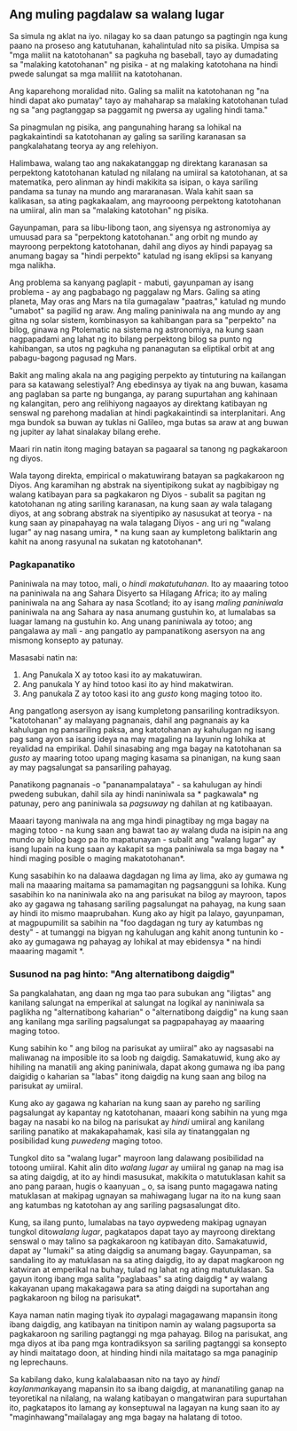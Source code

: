 ## Ang muling pagdalaw sa walang lugar

Sa simula ng aklat na iyo. nilagay ko sa daan patungo sa pagtingin nga kung paano na proseso ang katutuhanan, kahalintulad nito sa pisika. Umpisa sa "mga maliit na katotohanan" sa pagkuha ng baseball, tayo ay dumadating sa "malaking katotohanan" ng pisika - at ng malaking katotohana na hindi pwede salungat sa mga maliliit na katotohanan.

Ang kaparehong moralidad nito. Galing sa maliit na katotohanan ng "na hindi dapat ako pumatay" tayo ay mahaharap sa malaking katotohanan tulad ng sa "ang pagtanggap sa paggamit ng pwersa ay ugaling hindi tama."

Sa pinagmulan ng pisika, ang pangunahing harang sa lohikal na pagkakaintindi sa katotohanan ay galing sa sariling karanasan sa pangkalahatang teorya ay ang relehiyon.

Halimbawa, walang tao ang nakakatanggap ng direktang karanasan sa perpektong katotohanan katulad ng nilalang na umiiral sa katotohanan, at sa matematika, pero alinman ay hindi makikita sa isipan, o kaya sariling pandama sa tunay na mundo ang mararanasan. Wala kahit saan sa kalikasan, sa ating pagkakaalam, ang mayrooong perpektong katotohanan na umiiral, alin man sa "malaking katotohan" ng pisika.

Gayunpaman, para sa libu-libong taon, ang siyensya ng astronomiya ay umuusad para sa "perpektong katotohanan." ang orbit ng mundo ay mayroong perpektong katotohanan, dahil ang diyos ay hindi papayag sa anumang bagay sa "hindi perpekto" katulad ng isang eklipsi sa kanyang mga nalikha.

Ang problema sa kanyang paglapit - mabuti, gayunpaman ay isang problema - ay ang pagbabago ng paggalaw ng Mars. Galing sa ating planeta, May oras ang Mars na tila gumagalaw "paatras," katulad ng mundo "umabot" sa pagilid ng araw. Ang maling paniniwala na ang mundo ay ang gitna ng solar sistem, kombinasyon sa kahibangan para sa "perpekto" na bilog, ginawa ng Ptolematic na sistema ng astronomiya, na kung saan nagpapadami ang lahat ng ito bilang perpektong bilog sa punto ng kahibangan, sa utos ng pagkuha ng pananagutan sa eliptikal orbit at ang pabagu-bagong pagusad ng Mars.

Bakit ang maling akala na ang pagiging perpekto ay tintuturing na kailangan para sa katawang selestiyal? Ang ebedinsya ay tiyak na ang buwan, kasama ang paglaban sa parte ng bunganga, ay parang supurtahan ang kahinaan ng kalangitan, pero ang relihiyong nagaayos ay direktang katibayan ng senswal ng parehong madalian at hindi pagkakaintindi sa interplanitari. Ang mga bundok sa buwan ay tuklas ni Galileo, mga butas sa araw at ang buwan ng jupiter ay lahat sinalakay bilang erehe.

Maari rin natin itong maging batayan sa pagaaral sa tanong ng pagkakaroon ng diyos.

Wala tayong direkta, empirical o makatuwirang batayan sa pagkakaroon ng Diyos. Ang karamihan ng abstrak na siyentipikong sukat ay nagbibigay ng walang katibayan para sa pagkakaron ng Diyos - subalit sa pagitan ng katotohanan ng ating sariling karanasan, na kung saan ay wala talagang diyos, at ang sobrang abstrak na siyentipiko ay nasusukat at teorya - na kung saan ay pinapahayag na wala talagang Diyos - ang uri ng "walang lugar" ay nag nasang umira, * na kung saan ay kumpletong baliktarin ang kahit na anong rasyunal na sukatan ng katotohanan*.

### Pagkapanatiko

Paniniwala na may totoo, mali, o *hindi makatutuhanan*. Ito ay maaaring totoo na paniniwala na ang Sahara Disyerto sa Hilagang Africa; ito ay maling paniniwala na ang Sahara ay nasa Scotland; ito ay isang *maling paniniwala* paniniwala na ang Sahara ay nasa anumang gustuhin ko, at lumalabas sa luagar lamang na gustuhin ko. Ang unang paniniwala ay totoo; ang pangalawa ay mali - ang pangatlo ay pampanatikong asersyon na ang mismong konsepto ay patunay.

Masasabi natin na:

1. Ang Panukala X ay totoo kasi ito ay makatuwiran.
2. Ang panukala Y ay hind totoo kasi ito ay hind makatwiran.
3. Ang panukala Z ay totoo kasi ito ang *gusto* kong maging totoo ito.

Ang pangatlong asersyon ay isang kumpletong pansariling kontradiksyon. "katotohanan" ay malayang pagnanais, dahil ang pagnanais ay ka kahulugan ng pansariling paksa, ang katotohanan ay kahulugan ng isang pag sang ayon sa isang ideya na may magaling na layunin ng lohika at reyalidad na empirikal. Dahil sinasabing ang mga bagay na katotohanan sa *gusto* ay maaring totoo upang maging kasama sa pinanigan, na kung saan ay may pagsalungat sa pansariling pahayag.

Panatikong pagnanais -o "pananampalataya" - sa kahulugan ay hindi pwedeng subukan, dahil sila ay hindi naniniwala sa * pagkawala* ng patunay, pero ang paniniwala sa *pagsuway* ng dahilan at ng katibaayan.

Maaari tayong maniwala na ang mga hindi pinagtibay ng mga bagay na maging totoo - na kung saan ang bawat tao ay walang duda na isipin na ang mundo ay bilog bago pa ito mapatunayan - subalit ang "walang lugar" ay isang lupain na kung saan ay kakapit sa mga paniniwala sa mga bagay na * hindi maging posible o maging makatotohanan*.

Kung sasabihin ko na dalaawa dagdagan ng lima ay lima, ako ay gumawa ng mali na maaaring maitama sa pamamagitan ng pagsangguni sa lohika. Kung sasabihin ko na naniniwala ako na ang parisukat na bilog ay mayroon, tapos ako ay gagawa ng tahasang sariling pagsalungat na pahayag, na kung saan ay hindi ito mismo maaprubahan. Kung ako ay higit pa lalayo, gayunpaman, at magpupumilit sa sabihin na "foo dagdagan ng tury ay katumbas ng desty" - at tumanggi na bigyan ng kahulugan ang kahit anong tuntunin ko - ako ay gumagawa ng pahayag ay lohikal at may ebidensya * na hindi maaaring magamit *.

### Susunod na pag hinto: "Ang alternatibong daigdig"

Sa pangkalahatan, ang daan ng mga tao para subukan ang "iligtas" ang kanilang salungat na emperikal at salungat na logikal ay naniniwala sa paglikha ng "alternatibong kaharian" o "alternatibong daigdig" na kung saan ang kanilang mga sariling pagsalungat sa pagpapahayag ay maaaring maging totoo.

Kung sabihin ko " ang bilog na parisukat ay umiiral" ako ay nagsasabi na maliwanag na imposible ito sa loob ng daigdig. Samakatuwid, kung ako ay hihiling na manatili ang aking paniniwala, dapat akong gumawa ng iba pang daigidig o kaharian sa "labas" itong daigdig na kung saan ang bilog na parisukat ay umiiral.

Kung ako ay gagawa ng kaharian na kung saan ay pareho ng sariling pagsalungat ay kapantay ng katotohanan, maaari kong sabihin na yung mga bagay na nasabi ko na bilog na parisukat ay *hindi* umiiral ang kanilang sariling panatiko at makakapahamak, kasi sila ay tinatanggalan ng posibilidad kung *puwedeng* maging totoo.<sup id="fnref:1"><a href="#fn:1" class="footnote-ref"></a></sup>

Tungkol dito sa "walang lugar" mayroon lang dalawang posibilidad na totoong umiiral. Kahit alin dito *walang lugar* ay umiiral ng ganap na mag isa sa ating daigdig, at ito ay hindi masusukat, makikita o matutuklasan kahit sa ano pang paraan, hugis o kaanyuan _ o, sa isang punto magagawa nating matuklasan at makipag ugnayan sa mahiwagang lugar na ito na kung saan ang katumbas ng katotohan ay ang sariling pagsasalungat dito.

Kung, sa ilang punto, lumalabas na tayo *ay*pwedeng makipag ugnayan tungkol dito*walang lugar*, pagkatapos dapat tayo ay mayroong direktang senswal o may talino sa pagkakaroon ng katibayan dito. Samakatuwid, dapat ay "lumaki" sa ating daigdig sa anumang bagay. Gayunpaman, sa sandaling ito ay matuklasan na sa ating daigdig, ito ay dapat magkaroon ng katwiran at emperikal na buhay, tulad ng lahat ng ating matutuklasan. Sa gayun itong ibang mga salita "paglabaas" sa ating daigdig * ay walang kakayanan upang makakagawa para sa ating daigdi na suportahan ang pagkakaroon ng bilog na parisukat*.

Kaya naman natin maging tiyak ito *ay*palagi magagawang mapansin itong ibang daigdig, ang katibayan na tinitipon namin ay walang pagsuporta sa pagkakaroon ng sariling pagtanggi ng mga pahayag. Bilog na parisukat, ang mga diyos at iba pang mga kontradiksyon sa sariling pagtanggi sa konsepto ay hindi maitatago doon, at hinding hindi nila maitatago sa mga panaginip ng leprechauns.

Sa kabilang dako, kung kalalabaasan nito na tayo ay *hindi kaylanman*kayang mapansin ito sa ibang daigdig, at mananatiling ganap na teyoretikal na nilalang, na walang katibayan o mangatwiran para supurtahan ito, pagkatapos ito lamang ay konseptuwal na lagayan na kung saan ito ay "maginhawang"mailalagay ang mga bagay na halatang di totoo.

[^1]: Ito ay hindi inaasahang tapusin sa paghahambing sa mga tao na nagsasabi na ang Eistenian pisikal ay posible, na ang daigdig ay hindi pweding maging bilog at iba pa. Kawalan ng kasiguruhan sa *nilalaman* - i.e teyorya - ay kahit papaano dapat ay maging kasama ng kawalan ng katiyakan sa * metodolohiya*, i.e. kadahilanan at katibayan. Ang katotohanan na ang matematikal na teyorama ay puwedeng hindi na maaprubahan na ang hindi aprubahan ang mga prinsipyo ng matematika, pero sa halip ay nagpapasiguro sa kanila.